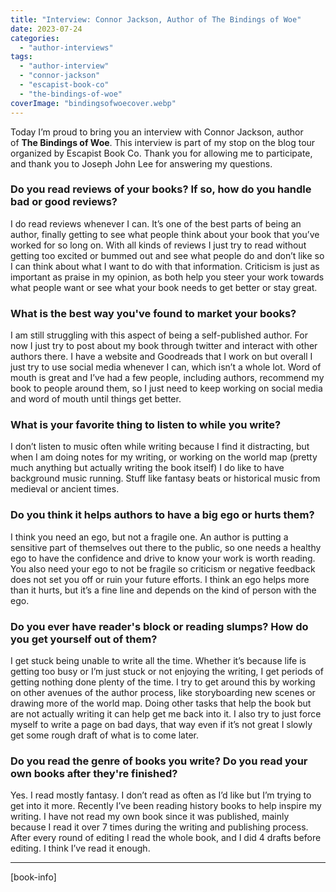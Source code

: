 ```yaml
---
title: "Interview: Connor Jackson, Author of The Bindings of Woe"
date: 2023-07-24
categories: 
  - "author-interviews"
tags: 
  - "author-interview"
  - "connor-jackson"
  - "escapist-book-co"
  - "the-bindings-of-woe"
coverImage: "bindingsofwoecover.webp"
---
```


Today I’m proud to bring you an interview with Connor Jackson, author of **The Bindings of Woe**. This interview is part of my stop on the blog tour organized by Escapist Book Co. Thank you for allowing me to participate, and thank you to Joseph John Lee for answering my questions.

### Do you read reviews of your books? If so, how do you handle bad or good reviews?

I do read reviews whenever I can. It’s one of the best parts of being an author, finally getting to see what people think about your book that you’ve worked for so long on. With all kinds of reviews I just try to read without getting too excited or bummed out and see what people do and don’t like so I can think about what I want to do with that information. Criticism is just as important as praise in my opinion, as both help you steer your work towards what people want or see what your book needs to get better or stay great.

### What is the best way you've found to market your books?

I am still struggling with this aspect of being a self-published author. For now I just try to post about my book through twitter and interact with other authors there. I have a website and Goodreads that I work on but overall I just try to use social media whenever I can, which isn’t a whole lot. Word of mouth is great and I’ve had a few people, including authors, recommend my book to people around them, so I just need to keep working on social media and word of mouth until things get better.

### What is your favorite thing to listen to while you write?

I don’t listen to music often while writing because I find it distracting, but when I am doing notes for my writing, or working on the world map (pretty much anything but actually writing the book itself) I do like to have background music running. Stuff like fantasy beats or historical music from medieval or ancient times.

### Do you think it helps authors to have a big ego or hurts them?

I think you need an ego, but not a fragile one. An author is putting a sensitive part of themselves out there to the public, so one needs a healthy ego to have the confidence and drive to know your work is worth reading. You also need your ego to not be fragile so criticism or negative feedback does not set you off or ruin your future efforts. I think an ego helps more than it hurts, but it’s a fine line and depends on the kind of person with the ego.

### Do you ever have reader's block or reading slumps? How do you get yourself out of them?

I get stuck being unable to write all the time. Whether it’s because life is getting too busy or I’m just stuck or not enjoying the writing, I get periods of getting nothing done plenty of the time. I try to get around this by working on other avenues of the author process, like storyboarding new scenes or drawing more of the world map. Doing other tasks that help the book but are not actually writing it can help get me back into it. I also try to just force myself to write a page on bad days, that way even if it’s not great I slowly get some rough draft of what is to come later.

### Do you read the genre of books you write? Do you read your own books after they're finished?

Yes. I read mostly fantasy. I don’t read as often as I’d like but I’m trying to get into it more. Recently I’ve been reading history books to help inspire my writing. I have not read my own book since it was published, mainly because I read it over 7 times during the writing and publishing process. After every round of editing I read the whole book, and I did 4 drafts before editing. I think I’ve read it enough.

* * *

\[book-info\]
